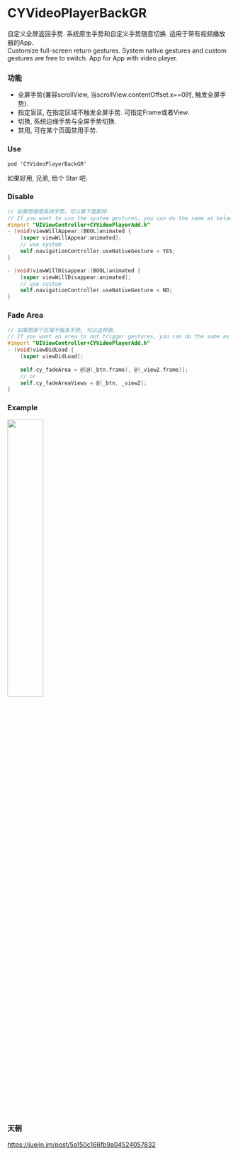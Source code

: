 # CYVideoPlayerBackGR
自定义全屏返回手势. 系统原生手势和自定义手势随意切换. 适用于带有视频播放器的App.    
Customize full-screen return gestures. System native gestures and custom gestures are free to switch. App for App with video player.    

### 功能
- 全屏手势(兼容scrollView, 当scrollView.contentOffset.x==0时, 触发全屏手势).
- 指定盲区, 在指定区域不触发全屏手势. 可指定Frame或者View. 
- 切换, 系统边缘手势与全屏手势切换.
- 禁用, 可在某个页面禁用手势.

### Use
```
pod 'CYVideoPlayerBackGR'
```

如果好用, 兄弟, 给个 Star 吧.

### Disable 
```Objective-C
// 如果想使用系统手势，可以像下面那样. 
// If you want to use the system gestures, you can do the same as below.
#import "UIViewController+CYVideoPlayerAdd.h"
- (void)viewWillAppear:(BOOL)animated {
    [super viewWillAppear:animated];
    // use system 
    self.navigationController.useNativeGesture = YES;
}

- (void)viewWillDisappear:(BOOL)animated {
    [super viewWillDisappear:animated];
    // use custom 
    self.navigationController.useNativeGesture = NO;
}
```

### Fade Area
```Objective-C
// 如果想某个区域不触发手势, 可以这样做.
// If you want an area to not trigger gestures, you can do the same as below.
#import "UIViewController+CYVideoPlayerAdd.h"
- (void)viewDidLoad {
    [super viewDidLoad];
    
    self.cy_fadeArea = @[@(_btn.frame), @(_view2.frame)];
    // or
    self.cy_fadeAreaViews = @[_btn, _view2];
}
```

### Example
<img src="https://github.com/changsanjiang/CYVideoPlayerBackGR/blob/master/CYBackGRProject/CYBackGRProject/GestrueSample.gif" width="40%">    


### 天朝

https://juejin.im/post/5a150c166fb9a04524057832

